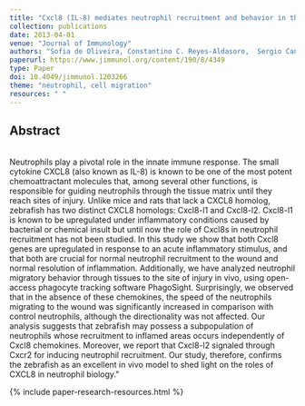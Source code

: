 ```yaml
---
title: "Cxcl8 (IL-8) mediates neutrophil recruitment and behavior in the zebrafish inflammatory response"
collection: publications
date: 2013-04-01
venue: "Journal of Immunology"
authors: "Sofia de Oliveira, Constantino C. Reyes-Aldasoro,  Sergio Candel,  Stephen A. Renshaw,  Victoriano  Mulero, Angelo Calado"
paperurl: https://www.jimmunol.org/content/190/8/4349
type: Paper
doi: 10.4049/jimmunol.1203266
theme: "neutrophil, cell migration"
resources: " "
---
```

<h2> Abstract </h2>  <br> Neutrophils play a pivotal role in the innate immune response. The small cytokine CXCL8 (also known as IL-8) is known to be one of the most potent chemoattractant molecules that, among several other functions, is responsible for guiding neutrophils through the tissue matrix until they reach sites of injury. Unlike mice and rats that lack a CXCL8 homolog, zebrafish has two distinct CXCL8 homologs: Cxcl8-l1 and Cxcl8-l2. Cxcl8-l1 is known to be upregulated under inflammatory conditions caused by bacterial or chemical insult but until now the role of Cxcl8s in neutrophil recruitment has not been studied. In this study we show that both Cxcl8 genes are upregulated in response to an acute inflammatory stimulus, and that both are crucial for normal neutrophil recruitment to the wound and normal resolution of inflammation. Additionally, we have analyzed neutrophil migratory behavior through tissues to the site of injury in vivo, using open-access phagocyte tracking software PhagoSight. Surprisingly, we observed that in the absence of these chemokines, the speed of the neutrophils migrating to the wound was significantly increased in comparison with control neutrophils, although the directionality was not affected. Our analysis suggests that zebrafish may possess a subpopulation of neutrophils whose recruitment to inflamed areas occurs independently of Cxcl8 chemokines. Moreover, we report that Cxcl8-l2 signaled through Cxcr2 for inducing neutrophil recruitment. Our study, therefore, confirms the zebrafish as an excellent in vivo model to shed light on the roles of CXCL8 in neutrophil biology."

{% include paper-research-resources.html %}
